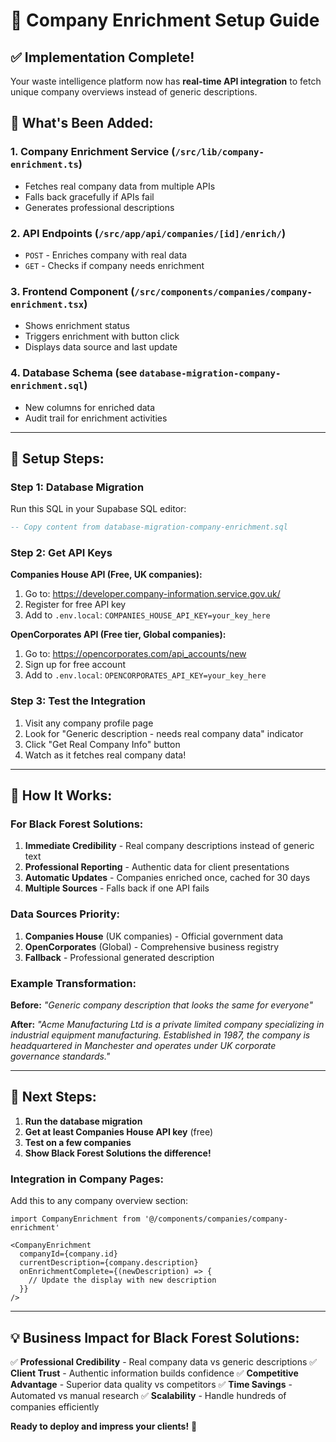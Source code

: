 # 🔌 Company Enrichment Setup Guide

## ✅ **Implementation Complete!**

Your waste intelligence platform now has **real-time API integration** to fetch unique company overviews instead of generic descriptions.

## 🚀 **What's Been Added:**

### **1. Company Enrichment Service** (`/src/lib/company-enrichment.ts`)
- Fetches real company data from multiple APIs
- Falls back gracefully if APIs fail
- Generates professional descriptions

### **2. API Endpoints** (`/src/app/api/companies/[id]/enrich/`)
- `POST` - Enriches company with real data
- `GET` - Checks if company needs enrichment

### **3. Frontend Component** (`/src/components/companies/company-enrichment.tsx`)
- Shows enrichment status
- Triggers enrichment with button click
- Displays data source and last update

### **4. Database Schema** (see `database-migration-company-enrichment.sql`)
- New columns for enriched data
- Audit trail for enrichment activities

---

## 🔧 **Setup Steps:**

### **Step 1: Database Migration**
Run this SQL in your Supabase SQL editor:
```sql
-- Copy content from database-migration-company-enrichment.sql
```

### **Step 2: Get API Keys**

**Companies House API (Free, UK companies):**
1. Go to: https://developer.company-information.service.gov.uk/
2. Register for free API key
3. Add to `.env.local`: `COMPANIES_HOUSE_API_KEY=your_key_here`

**OpenCorporates API (Free tier, Global companies):**
1. Go to: https://opencorporates.com/api_accounts/new
2. Sign up for free account
3. Add to `.env.local`: `OPENCORPORATES_API_KEY=your_key_here`

### **Step 3: Test the Integration**
1. Visit any company profile page
2. Look for "Generic description - needs real company data" indicator
3. Click "Get Real Company Info" button
4. Watch as it fetches real company data!

---

## 🎯 **How It Works:**

### **For Black Forest Solutions:**
1. **Immediate Credibility** - Real company descriptions instead of generic text
2. **Professional Reporting** - Authentic data for client presentations
3. **Automatic Updates** - Companies enriched once, cached for 30 days
4. **Multiple Sources** - Falls back if one API fails

### **Data Sources Priority:**
1. **Companies House** (UK companies) - Official government data
2. **OpenCorporates** (Global) - Comprehensive business registry
3. **Fallback** - Professional generated description

### **Example Transformation:**
**Before:** *"Generic company description that looks the same for everyone"*

**After:** *"Acme Manufacturing Ltd is a private limited company specializing in industrial equipment manufacturing. Established in 1987, the company is headquartered in Manchester and operates under UK corporate governance standards."*

---

## 🚀 **Next Steps:**

1. **Run the database migration**
2. **Get at least Companies House API key** (free)
3. **Test on a few companies**
4. **Show Black Forest Solutions the difference!**

### **Integration in Company Pages:**
Add this to any company overview section:
```tsx
import CompanyEnrichment from '@/components/companies/company-enrichment'

<CompanyEnrichment
  companyId={company.id}
  currentDescription={company.description}
  onEnrichmentComplete={(newDescription) => {
    // Update the display with new description
  }}
/>
```

---

## 💡 **Business Impact for Black Forest Solutions:**

✅ **Professional Credibility** - Real company data vs generic descriptions
✅ **Client Trust** - Authentic information builds confidence
✅ **Competitive Advantage** - Superior data quality vs competitors
✅ **Time Savings** - Automated vs manual research
✅ **Scalability** - Handle hundreds of companies efficiently

**Ready to deploy and impress your clients!** 🎉
